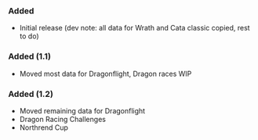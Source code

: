 <p><h3>Added</h3></p>
<ul>
<li>Initial release (dev note: all data for Wrath and Cata classic copied, rest to do)</li>
</ul>
<p><h3>Added (1.1)</h3></p>
<ul>
<li>Moved most data for Dragonflight, Dragon races WIP</li>
</ul>
<p><h3>Added (1.2)</h3></p>
<ul>
<li>Moved remaining data for Dragonflight</li>
<li>Dragon Racing Challenges</li>
<li>Northrend Cup</li>
</ul>